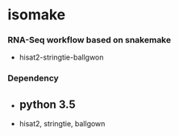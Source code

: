 # isomake

### RNA-Seq workflow based on snakemake


* hisat2-stringtie-ballgwon


### Dependency

* python 3.5
  - 
* hisat2, stringtie, ballgown

